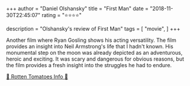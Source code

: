 +++
author = "Daniel Olshansky"
title = "First Man"
date = "2018-11-30T22:45:07"
rating = "⭐⭐⭐⭐"

description = "Olshansky's review of First Man"
tags = [
    "movie",
]
+++


Another film where Ryan Gosling shows his acting versatility. The film provides an insight into Neil Armstrong's life that I hadn't known. His monumental step on the moon was already depicted as an adventurous, heroic and exciting. It was scary and dangerous for obvious reasons, but the film provides a fresh insight into the struggles he had to endure.

[🍅 Rotten Tomatoes Info 🍅](https://www.rottentomatoes.com//m/first_man)